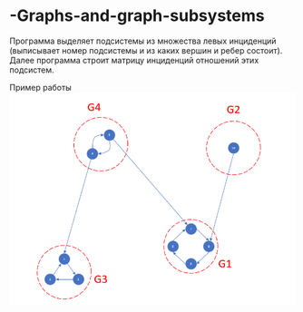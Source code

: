 # -Graphs-and-graph-subsystems

Программа выделяет подсистемы из множества левых инциденций (выписывает номер подсистемы и из каких вершин и ребер состоит).  
Далее программа строит матрицу инциденций отношений этих подсистем.  

Пример работы
![Данные](Data.png)

